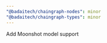 ```yaml
---
"@badaitech/chaingraph-nodes": minor
"@badaitech/chaingraph-types": minor
---
```


Add Moonshot model support
